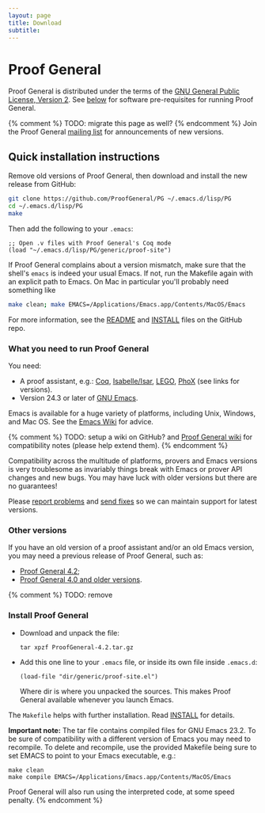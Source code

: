```yaml
---
layout: page
title: Download
subtitle:
---
```


# Proof General

Proof General is distributed under the terms of the [GNU General Public
License, Version 2](https://github.com/ProofGeneral/PG/blob/master/COPYING).
See [below](#prereq) for software pre-requisites for running
Proof General.

{% comment %} TODO: migrate this page as well? {% endcomment %}
Join the Proof General [mailing list](http://proofgeneral.inf.ed.ac.uk/mailinglist)
for announcements of new versions.

## Quick installation instructions

Remove old versions of Proof General, then download and install the new release from GitHub:

```sh
git clone https://github.com/ProofGeneral/PG ~/.emacs.d/lisp/PG
cd ~/.emacs.d/lisp/PG
make
```

Then add the following to your `.emacs`:

```elisp
;; Open .v files with Proof General's Coq mode
(load "~/.emacs.d/lisp/PG/generic/proof-site")
```

If Proof General complains about a version mismatch, make sure that the shell's `emacs` is indeed your usual Emacs. If not, run the Makefile again with an explicit path to Emacs. On Mac in particular you'll probably need something like

```sh
make clean; make EMACS=/Applications/Emacs.app/Contents/MacOS/Emacs
```

For more information, see the [README](https://github.com/ProofGeneral/PG#more-info)
and [INSTALL](https://github.com/ProofGeneral/PG/blob/master/INSTALL) files
on the GitHub repo.

### <a name="prereq"></a>What you need to run Proof General

You need:

- A proof assistant, e.g.:
  [Coq](https://github.com/ProofGeneral/PG/blob/master/coq/README),
  [Isabelle/Isar](https://github.com/ProofGeneral/PG/blob/master/isar/README),
  [LEGO](https://github.com/ProofGeneral/PG/blob/master/lego/README),
  [PhoX](https://github.com/ProofGeneral/PG/blob/master/phox/README)
  (see links for versions).
- Version 24.3 or later of [GNU Emacs](http://www.gnu.org/software/emacs/).

Emacs is available for a huge variety of platforms, including Unix,
Windows, and Mac OS. See the [Emacs Wiki](http://www.emacswiki.org)
for advice.

{% comment %} TODO: setup a wiki on GitHub?
and [Proof General wiki](https://github.com/ProofGeneral/PG/wiki)
for compatibility notes
(please help extend them).
{% endcomment %}

Compatibility across the multitude of platforms, provers and Emacs
versions is very troublesome as invariably things break with Emacs or
prover API changes and new bugs. You may have luck with older versions
but there are no guarantees!

Please [report problems](https://github.com/ProofGeneral/PG/issues)
and [send fixes](https://github.com/ProofGeneral/PG/pulls) so we can maintain
support for latest versions.

### Other versions

If you have an old version of a proof assistant and/or an old Emacs
version, you may need a previous release of Proof General, such as:

- [Proof General 4.2](http://proofgeneral.inf.ed.ac.uk/download);
- [Proof General 4.0 and older versions](http://proofgeneral.inf.ed.ac.uk/oldrel.php).


{% comment %} TODO: remove
### Install Proof General

- Download and unpack the file:

  `tar xpzf ProofGeneral-4.2.tar.gz`

- Add this one line to your `.emacs` file, or inside its own file
  inside `.emacs.d`:

  `(load-file "dir/generic/proof-site.el")`

  Where dir is where you unpacked the sources. This makes Proof
  General available whenever you launch Emacs.

The `Makefile` helps with further installation. Read
[INSTALL](https://github.com/ProofGeneral/PG/blob/master/INSTALL)
for details.

**Important note:** The tar file contains compiled files for GNU Emacs
23.2. To be sure of compatibility with a different version of Emacs you
may need to recompile. To delete and recompile, use the provided
Makefile being sure to set EMACS to point to your Emacs executable,
e.g.:

`make clean`  
`make compile EMACS=/Applications/Emacs.app/Contents/MacOS/Emacs`

Proof General will also run using the interpreted code, at some speed
penalty.
{% endcomment %}
